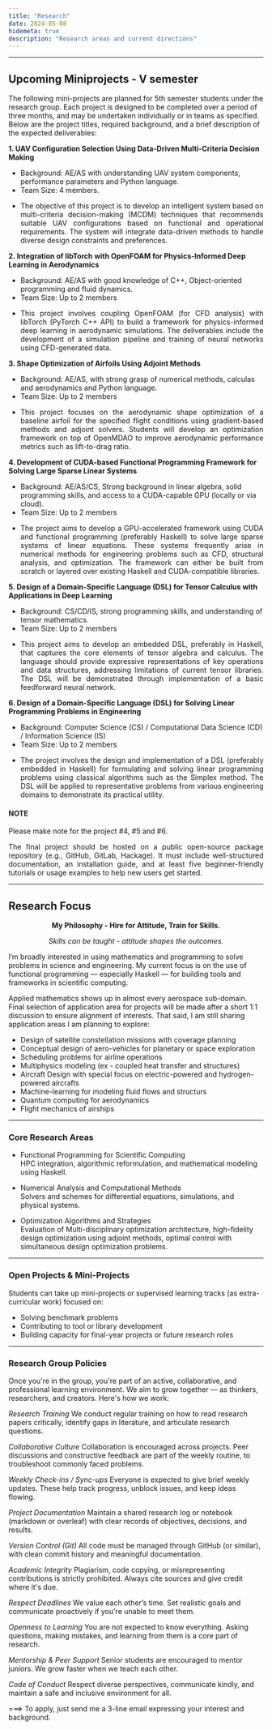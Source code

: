 ```yaml
---
title: "Research"
date: 2024-05-08
hidemeta: true
description: "Research areas and current directions"
---
```


---
## Upcoming Miniprojects - V semester

The following mini-projects are planned for 5th semester students under the research group. Each project is designed to be completed over a period of three months, and may be undertaken individually or in teams as specified. Below are the project titles, required background, and a brief description of the expected deliverables:

<strong>1. UAV Configuration Selection Using Data-Driven Multi-Criteria Decision Making</strong>
* Background: AE/AS with understanding UAV system components, performance parameters and Python language.
* Team Size: 4 members.
* <p align="justify">The objective of this project is to develop an intelligent system based on multi-criteria decision-making (MCDM) techniques that recommends suitable UAV configurations based on functional and operational requirements. The system will integrate data-driven methods to handle diverse design constraints and preferences.</p>

**2. Integration of libTorch with OpenFOAM for Physics-Informed Deep Learning in Aerodynamics**
* Background: AE/AS with good knowledge of C++, Object-oriented programming and fluid dynamics.
* Team Size: Up to 2 members
* <p align="justify">This project involves coupling OpenFOAM (for CFD analysis) with libTorch (PyTorch C++ API) to build a framework for physics-informed deep learning in aerodynamic simulations. The deliverables include the development of a simulation pipeline and training of neural networks using CFD-generated data.</p>

**3. Shape Optimization of Airfoils Using Adjoint Methods**
* Background: AE/AS, with strong grasp of numerical methods, calculas and aerodynamics and Python language.
* Team Size: Up to 2 members
* <p align="justify">This project focuses on the aerodynamic shape optimization of a baseline airfoil for the specified flight conditions using gradient-based methods and adjoint solvers. Students will develop an optimization framework on top of OpenMDAO to improve aerodynamic performance metrics such as lift-to-drag ratio.</p> 

**4. Development of CUDA-based Functional Programming Framework for Solving Large Sparse Linear Systems**
* Background: AE/AS/CS, Strong background in linear algebra, solid programming skills, and access to a CUDA-capable GPU (locally or via cloud).
* Team Size: Up to 2 members
* <p align="justify">The project aims to develop a GPU-accelerated framework using CUDA and functional programming (preferably Haskell) to solve large sparse systems of linear equations. These systems frequently arise in numerical methods for engineering problems such as CFD, structural analysis, and optimization. The framework can either be built from scratch or layered over existing Haskell and CUDA-compatible libraries.</p>

**5. Design of a Domain-Specific Language (DSL) for Tensor Calculus with Applications in Deep Learning**
* Background: CS/CD/IS, strong programming skills, and understanding of tensor mathematics.
* Team Size: Up to 2 members
* <p align="justify">This project aims to develop an embedded DSL, preferably in Haskell, that captures the core elements of tensor algebra and calculus. The language should provide expressive representations of key operations and data structures, addressing limitations of current tensor libraries. The DSL will be demonstrated through implementation of a basic feedforward neural network.</p>

**6. Design of a Domain-Specific Language (DSL) for Solving Linear Programming Problems in Engineering**
* Background: Computer Science (CS) / Computational Data Science (CD) / Information Science (IS)
* Team Size: Up to 2 members
* <p align="justify">The project involves the design and implementation of a DSL (preferably embedded in Haskell) for formulating and solving linear programming problems using classical algorithms such as the Simplex method. The DSL will be applied to representative problems from various engineering domains to demonstrate its practical utility.</p>

#### NOTE
Please make note for the project #4, #5 and #6. 
<p align="justify">The final project should be hosted on a public open-source package repository (e.g., GitHub, GitLab, Hackage). It must include well-structured documentation, an installation guide, and at least five beginner-friendly tutorials or usage examples to help new users get started.</p>

---
## Research Focus
<p align='center'><strong>My Philosophy - Hire for Attitude, Train for Skills.</strong></p>
<p align='center'><em>Skills can be taught - attitude shapes the outcomes.</em></p>

I’m broadly interested in using mathematics and programming to solve problems in science and engineering. My current focus is on the use of functional programming — especially Haskell — for building tools and frameworks in scientific computing.

Applied mathematics shows up in almost every aerospace sub-domain. Final selection of application area for projects will be made after a short 1:1 discussion to ensure alignment of interests. That said, I am still sharing application areas I am planning to explore:

+ Design of satellite constellation missions with coverage planning
+ Conceptual design of aero-vehicles for planetary or space exploration
+ Scheduling problems for airline operations
+ Multiphysics modeling (ex - coupled heat transfer and structures)
+ Aircraft Design with special focus on electric-powered and hydrogen-powered aircrafts
+ Machine-learning for modeling fluid flows and structurs
+ Quantum computing for aerodynamics
+ Flight mechanics of airships

---

### Core Research Areas
- Functional Programming for Scientific Computing  
  HPC integration, algorithmic reformulation, and mathematical modeling using Haskell.

- Numerical Analysis and Computational Methods  
  Solvers and schemes for differential equations, simulations, and physical systems.

- Optimization Algorithms and Strategies  
  Evaluation of Multi-disciplinary optimization architecture, high-fidelity design optimization using adjoint methods, optimal control with simultaneous design optimization problems. 

---

### Open Projects & Mini-Projects

Students can take up mini-projects or supervised learning tracks (as extra-curricular work) focused on:

- Solving benchmark problems  
- Contributing to tool or library development  
- Building capacity for final-year projects or future research roles  

---

### Research Group Policies

Once you're in the group, you're part of an active, collaborative, and professional learning environment. We aim to grow together — as thinkers, researchers, and creators. Here's how we work:

*Research Training*
We conduct regular training on how to read research papers critically, identify gaps in literature, and articulate research questions.

*Collaborative Culture*
Collaboration is encouraged across projects. Peer discussions and constructive feedback are part of the weekly routine, to troubleshoot commonly faced problems.

*Weekly Check-ins / Sync-ups*
Everyone is expected to give brief weekly updates. These help track progress, unblock issues, and keep ideas flowing.

*Project Documentation*
Maintain a shared research log or notebook (markdown or overleaf) with clear records of objectives, decisions, and results.

*Version Control (Git)*
All code must be managed through GitHub (or similar), with clean commit history and meaningful documentation.

*Academic Integrity*
Plagiarism, code copying, or misrepresenting contributions is strictly prohibited. Always cite sources and give credit where it's due.

*Respect Deadlines*
We value each other’s time. Set realistic goals and communicate proactively if you're unable to meet them.

*Openness to Learning*
You are not expected to know everything. Asking questions, making mistakes, and learning from them is a core part of research.

*Mentorship & Peer Support*
Senior students are encouraged to mentor juniors. We grow faster when we teach each other.

*Code of Conduct*
Respect diverse perspectives, communicate kindly, and maintain a safe and inclusive environment for all.

===> To apply, just send me a 3-line email expressing your interest and background.
